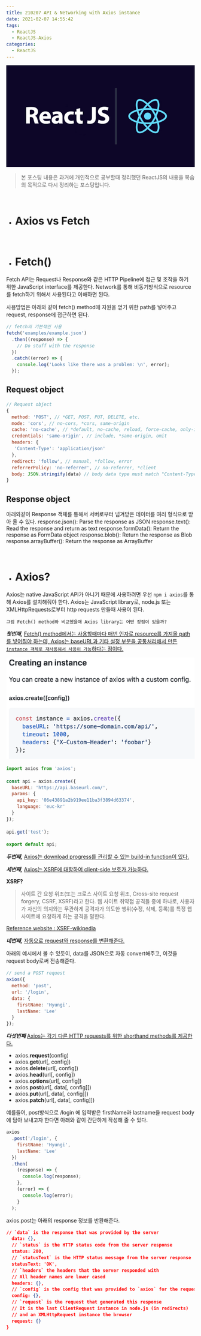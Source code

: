 ```yaml
---
title: 210207 API & Networking with Axios instance
date: 2021-02-07 14:55:42
tags:
  - ReactJS
  - ReactJS-Axios
categories:
  - ReactJS
---
```


![](/images/post_images/react-js-logo.png)

> 본 포스팅 내용은 과거에 개인적으로 공부할때 정리했던 ReactJS의 내용을 복습의 목적으로 다시 정리하는 포스팅입니다.

<br/>

- # Axios vs Fetch

<br/>

- # Fetch()

Fetch API는 Request나 Response와 같은 HTTP Pipeline에 접근 및 조작을 하기 위한 JavaScript interface를 제공한다.
Network를 통해 비동기방식으로 resource를 fetch하기 위해서 사용된다고 이해하면 된다.

사용방법은 아래와 같이 fetch() method에 자원을 얻기 위한 path를 넣어주고 request, response에 접근하면 된다.

```javascript
// fetch의 기본적인 사용
fetch('examples/example.json')
  .then((response) => {
    // Do stuff with the response
  })
  .catch((error) => {
    console.log('Looks like there was a problem: \n', error);
  });
```

  <!-- more -->

## Request object

```javascript
// Request object
{
  method: 'POST', // *GET, POST, PUT, DELETE, etc.
  mode: 'cors', // no-cors, *cors, same-origin
  cache: 'no-cache', // *default, no-cache, reload, force-cache, only-if-cached
  credentials: 'same-origin', // include, *same-origin, omit
  headers: {
   'Content-Type': 'application/json'
  },
  redirect: 'follow', // manual, *follow, error
  referrerPolicy: 'no-referrer', // no-referrer, *client
  body: JSON.stringify(data) // body data type must match "Content-Type" header
}
```

## Response object

아래와같이 Response 객체를 통해서 서버로부터 넘겨받은 데이터를 여러 형식으로 받아 올 수 있다.
response.json(): Parse the response as JSON
response.text(): Read the response and return as text
response.formData(): Return the response as FormData object
response.blob(): Return the response as Blob
response.arrayBuffer(): Return the response as ArrayBuffer

<br/>

- # Axios?

Axios는 native JavaScript API가 아니기 때문에 사용하려면 우선 `npm i axios`를 통해 Axios를 설치해줘야 한다. Axios는 JavaScript library로, node.js 또는 XMLHttpRequests로부터 http requests 만들때 사용이 된다.

`그럼 Fetch() method와 비교했을때 Axios library는 어떤 장점이 있을까?`

<em><b>첫번재,</b></em> <ins>Fetch() method에서는 사용할때마다 매번 인자로 resource를 가져올 path를 넣어줘야 하는데, Axios는 baseURL과 기타 설정 부분을 공통처리해서 만든 `instance 객체로 재사용해서 사용이 가능`하다는 점이다.</ins>

![](/images/post_images/210207_axios_instance_creation.png)

```javascript
import axios from 'axios';

const api = axios.create({
  baseURL: 'https://api.baseurl.com/',
  params: {
    api_key: '06e43891a2b919ee11ba3f3894d63374',
    language: 'euc-kr'
  }
});

api.get('test');

export default api;
```

<em><b>두번째,</b></em> <ins>Axios는 download progress를 관리할 수 있는 build-in function이 있다.</ins>

<em><b>세번째,</b></em> <ins>Axios는 XSRF에 대항하여 client-side 보호가 가능하다.</ins>

**XSRF?**

> 사이트 간 요청 위조(또는 크로스 사이트 요청 위조, Cross-site request forgery, CSRF, XSRF)라고 한다. 웹 사이트 취약점 공격들 중에 하나로, 사용자가 자신의 의지와는 무관하게 공격자가 의도한 행위(수정, 삭제, 등록)를 특정 웹 사이트에 요청하게 하는 공격을 말한다.

[Reference website : XSRF-wikipedia](https://ko.wikipedia.org/wiki/%EC%82%AC%EC%9D%B4%ED%8A%B8_%EA%B0%84_%EC%9A%94%EC%B2%AD_%EC%9C%84%EC%A1%B0)

<em><b>네번째,</b></em> <ins>자동으로 request와 response를 변환해준다.</ins>

아래의 예시에서 볼 수 있듯이, data를 JSON으로 자동 convert해주고, 이것을 request body로써 전송해준다.

```javascript
// send a POST request
axios({
  method: 'post',
  url: '/login',
  data: {
    firstName: 'Hyungi',
    lastName: 'Lee'
  }
});
```

<em><b>다섯번째</b></em> <ins>Axios는 각기 다른 HTTP requests를 위한 shorthand methods를 제공한다.</ins>

- axios.**request**(config)
- axios.**get**(url[, config])
- axios.**delete**(url[, config])
- axios.**head**(url[, config])
- axios.**options**(url[, config])
- axios.**post**(url[, data[, config]])
- axios.**put**(url[, data[, config]])
- axios.**patch**(url[, data[, config]])

예를들어, post방식으로 /login 에 입력받은 firstName과 lastname을 request body에 담아 보내고자 한다면 아래와 같이 간단하게 작성해 줄 수 있다.

```javascript
axios
  .post('/login', {
    firstName: 'Hyungi',
    lastName: 'Lee'
  })
  .then(
    (response) => {
      console.log(response);
    },
    (error) => {
      console.log(error);
    }
  );
```

axios.post는 아래의 response 정보를 반환해준다.

```json
// `data` is the response that was provided by the server
  data: {},
  // `status` is the HTTP status code from the server response
  status: 200,
  // `statusText` is the HTTP status message from the server response
  statusText: 'OK',
  // `headers` the headers that the server responded with
  // All header names are lower cased
  headers: {},
  // `config` is the config that was provided to `axios` for the request
  config: {},
  // `request` is the request that generated this response
  // It is the last ClientRequest instance in node.js (in redirects)
  // and an XMLHttpRequest instance the browser
  request: {}
}
```
